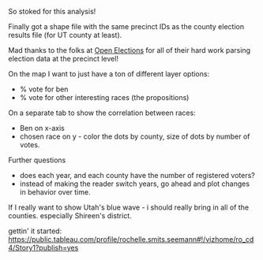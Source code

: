 So stoked for this analysis! 

Finally got a shape file with the same precinct IDs as the county election results file (for UT county at least). 

Mad thanks to the folks at [Open Elections](http://www.openelections.net/results/) for all of their hard work parsing election data at the precinct level!


On the map I want to just have a ton of different layer options:
- % vote for ben
- % vote for other interesting races (the propositions)

On a separate tab to show the correlation between races:
- Ben on x-axis
- chosen race on y - color the dots by county, size of dots by number of votes. 

Further questions
 - does each year, and each county have the number of registered voters?
- instead of making the reader switch years, go ahead and plot changes in behavior over time. 

If I really want to show Utah's blue wave - i should really bring in all of the counties. especially Shireen's district. 

gettin' it started: https://public.tableau.com/profile/rochelle.smits.seemann#!/vizhome/ro_cd4/Story1?publish=yes